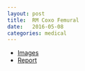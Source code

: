 ```yaml
---
layout: post
title:  RM Coxo Femural
date:   2016-05-08
categories: medical
---
```


* [Images](/files/2016-05-08_rm_coxo_femural/INDEX.HTM)
* [Report](/files/2016-05-08_rm_coxo_femural/report.pdf)
